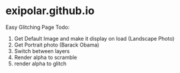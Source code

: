exipolar.github.io
==================

Easy Glitching Page
Todo:
1. Get Default Image and make it display on load (Landscape Photo)
2. Get Portrait photo (Barack Obama)
3. Switch between layers
4. Render alpha to scramble
5. render alpha to glitch
